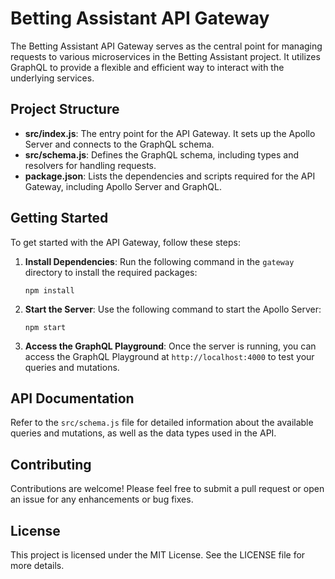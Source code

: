 # Betting Assistant API Gateway

The Betting Assistant API Gateway serves as the central point for managing requests to various microservices in the Betting Assistant project. It utilizes GraphQL to provide a flexible and efficient way to interact with the underlying services.

## Project Structure

- **src/index.js**: The entry point for the API Gateway. It sets up the Apollo Server and connects to the GraphQL schema.
- **src/schema.js**: Defines the GraphQL schema, including types and resolvers for handling requests.
- **package.json**: Lists the dependencies and scripts required for the API Gateway, including Apollo Server and GraphQL.

## Getting Started

To get started with the API Gateway, follow these steps:

1. **Install Dependencies**: Run the following command in the `gateway` directory to install the required packages:
   ```
   npm install
   ```

2. **Start the Server**: Use the following command to start the Apollo Server:
   ```
   npm start
   ```

3. **Access the GraphQL Playground**: Once the server is running, you can access the GraphQL Playground at `http://localhost:4000` to test your queries and mutations.

## API Documentation

Refer to the `src/schema.js` file for detailed information about the available queries and mutations, as well as the data types used in the API.

## Contributing

Contributions are welcome! Please feel free to submit a pull request or open an issue for any enhancements or bug fixes.

## License

This project is licensed under the MIT License. See the LICENSE file for more details.